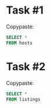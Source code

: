 # Task #1
Copypaste:
```sql
SELECT * 
FROM hosts
```

# Task #2
Copypaste:
```sql
SELECT * 
FROM listings
```
